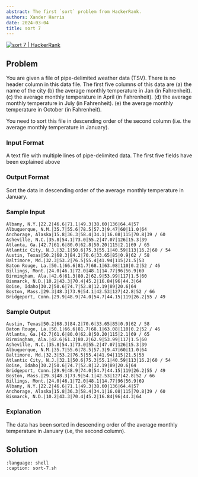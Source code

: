 ```yaml
---
abstract: The first `sort` problem from HackerRank.
authors: Xander Harris
date: 2024-03-04
title: sort 7
---
```


[![sort 7 | HackerRank](https://img.shields.io/badge/HackerRank-green?style=for-the-badge&logo=hackerrank&label=sort%207)](https://www.hackerrank.com/challenges/text-processing-sort-7)

## Problem

You are given a file of pipe-delimited weather data (TSV). There is no header column in this data file. The first five columns of this data are (a) the name of the city (b) the average monthly temperature in Jan (in Fahrenheit). (c) the average monthly temperature in April (in Fahrenheit). (d) the average monthly temperature in July (in Fahrenheit). (e) the average monthly temperature in October (in Fahrenheit).

You need to sort this file in descending order of the second column (i.e. the average monthly temperature in January).

### Input Format

A text file with multiple lines of pipe-delimited data. The first five fields have been explained above

### Output Format

Sort the data in descending order of the average monthly temperature in January.

### Sample Input

```{code-block} shell
Albany, N.Y.|22.2|46.6|71.1|49.3|38.60|136|64.4|57
Albuquerque, N.M.|35.7|55.6|78.5|57.3|9.47|60|11.0|64
Anchorage, Alaska|15.8|36.3|58.4|34.1|16.08|115|70.8|39 / 60
Asheville, N.C.|35.8|54.1|73.0|55.2|47.07|126|15.3|39
Atlanta, Ga.|42.7|61.6|80.0|62.8|50.20|115|2.1|69 / 65
Atlantic City, N.J.|32.1|50.6|75.3|55.1|40.59|113|16.2|60 / 54
Austin, Texas|50.2|68.3|84.2|70.6|33.65|85|0.9|62 / 58
Baltimore, Md.|32.3|53.2|76.5|55.4|41.94|115|21.5|53
Baton Rouge, La.|50.1|66.6|81.7|68.1|63.08|110|0.2|52 / 46
Billings, Mont.|24.0|46.1|72.0|48.1|14.77|96|56.9|69
Birmingham, Ala.|42.6|61.3|80.2|62.9|53.99|117|1.5|60
Bismarck, N.D.|10.2|43.3|70.4|45.2|16.84|96|44.3|64
Boise, Idaho|30.2|50.6|74.7|52.8|12.19|89|20.6|64
Boston, Mass.|29.3|48.3|73.9|54.1|42.53|127|42.8|52 / 66
Bridgeport, Conn.|29.9|48.9|74.0|54.7|44.15|119|26.2|55 / 49
```

### Sample Output

```{code-block} shell
Austin, Texas|50.2|68.3|84.2|70.6|33.65|85|0.9|62 / 58
Baton Rouge, La.|50.1|66.6|81.7|68.1|63.08|110|0.2|52 / 46
Atlanta, Ga.|42.7|61.6|80.0|62.8|50.20|115|2.1|69 / 65
Birmingham, Ala.|42.6|61.3|80.2|62.9|53.99|117|1.5|60
Asheville, N.C.|35.8|54.1|73.0|55.2|47.07|126|15.3|39
Albuquerque, N.M.|35.7|55.6|78.5|57.3|9.47|60|11.0|64
Baltimore, Md.|32.3|53.2|76.5|55.4|41.94|115|21.5|53
Atlantic City, N.J.|32.1|50.6|75.3|55.1|40.59|113|16.2|60 / 54
Boise, Idaho|30.2|50.6|74.7|52.8|12.19|89|20.6|64
Bridgeport, Conn.|29.9|48.9|74.0|54.7|44.15|119|26.2|55 / 49
Boston, Mass.|29.3|48.3|73.9|54.1|42.53|127|42.8|52 / 66
Billings, Mont.|24.0|46.1|72.0|48.1|14.77|96|56.9|69
Albany, N.Y.|22.2|46.6|71.1|49.3|38.60|136|64.4|57
Anchorage, Alaska|15.8|36.3|58.4|34.1|16.08|115|70.8|39 / 60
Bismarck, N.D.|10.2|43.3|70.4|45.2|16.84|96|44.3|64
```

### Explanation

The data has been sorted in descending order of the average monthly temperature in January (i.e, the second column).

## Solution

```{literalinclude} sort-7.sh
:language: shell
:caption: sort-7.sh
```
